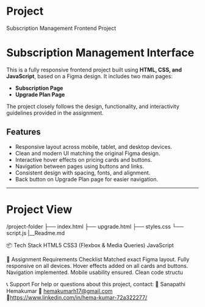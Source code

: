 # Project
 Subscription Management Frontend Project
# Subscription Management Interface

This is a fully responsive frontend project built using **HTML, CSS, and JavaScript**, based on a Figma design. It includes two main pages:
- **Subscription Page**
- **Upgrade Plan Page**

The project closely follows the design, functionality, and interactivity guidelines provided in the assignment.

## Features

- Responsive layout across mobile, tablet, and desktop devices.
- Clean and modern UI matching the original Figma design.
- Interactive hover effects on pricing cards and buttons.
- Navigation between pages using buttons and links.
- Consistent design with spacing, fonts, and alignment.
- Back button on Upgrade Plan page for easier navigation.

---
# Project View
/project-folder
  ├── index.html
  ├── upgrade.html
  ├── styles.css
  └── script.js
  |__Readme.md

📦 Tech Stack
HTML5
CSS3 (Flexbox & Media Queries)
JavaScript


📌 Assignment Requirements Checklist
 Matched exact Figma layout.
 Fully responsive on all devices.
 Hover effects added on all cards and buttons.
 Navigation implemented.
 Mobile usability ensured.
 Clean code structu

📞 Support
For help or questions about this project, contact:
👤 Sanapathi Hemakumar
📧 hemakumarh17@gmail.com
🔗https://www.linkedin.com/in/hema-kumar-72a322277/

